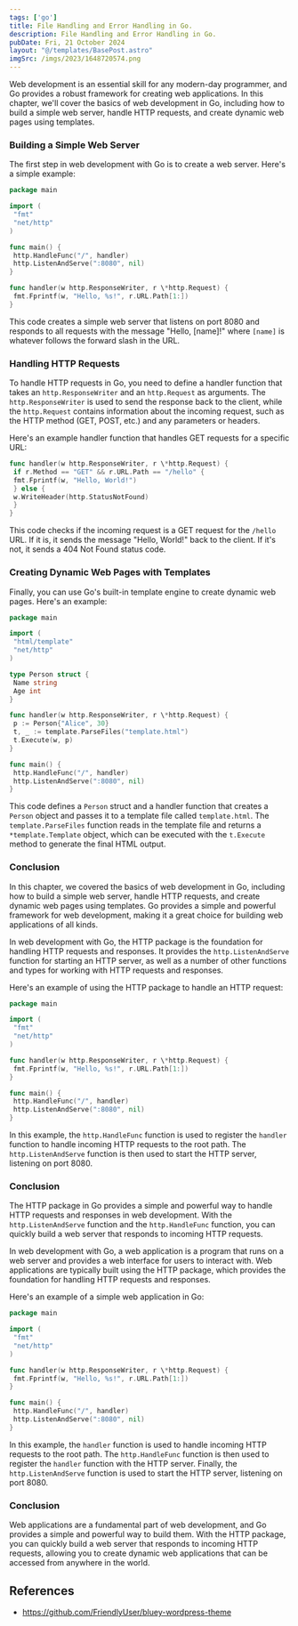 ```yaml
---
tags: ['go']
title: File Handling and Error Handling in Go.
description: File Handling and Error Handling in Go.
pubDate: Fri, 21 October 2024
layout: "@/templates/BasePost.astro"
imgSrc: /imgs/2023/1648720574.png
---
```

Web development is an essential skill for any modern-day programmer, and Go provides a robust framework for creating web applications. In this chapter, we'll cover the basics of web development in Go, including how to build a simple web server, handle HTTP requests, and create dynamic web pages using templates.

### Building a Simple Web Server

The first step in web development with Go is to create a web server. Here's a simple example:


```go
package main

import (
 "fmt"
 "net/http"
)

func main() {
 http.HandleFunc("/", handler)
 http.ListenAndServe(":8080", nil)
}

func handler(w http.ResponseWriter, r \*http.Request) {
 fmt.Fprintf(w, "Hello, %s!", r.URL.Path[1:])
}
```
This code creates a simple web server that listens on port 8080 and responds to all requests with the message "Hello, [name]!" where `[name]` is whatever follows the forward slash in the URL.

### Handling HTTP Requests

To handle HTTP requests in Go, you need to define a handler function that takes an `http.ResponseWriter` and an `http.Request` as arguments. The `http.ResponseWriter` is used to send the response back to the client, while the `http.Request` contains information about the incoming request, such as the HTTP method (GET, POST, etc.) and any parameters or headers.

Here's an example handler function that handles GET requests for a specific URL:


```go
func handler(w http.ResponseWriter, r \*http.Request) {
 if r.Method == "GET" && r.URL.Path == "/hello" {
 fmt.Fprintf(w, "Hello, World!")
 } else {
 w.WriteHeader(http.StatusNotFound)
 }
}
```
This code checks if the incoming request is a GET request for the `/hello` URL. If it is, it sends the message "Hello, World!" back to the client. If it's not, it sends a 404 Not Found status code.

### Creating Dynamic Web Pages with Templates

Finally, you can use Go's built-in template engine to create dynamic web pages. Here's an example:


```go
package main

import (
 "html/template"
 "net/http"
)

type Person struct {
 Name string
 Age int
}

func handler(w http.ResponseWriter, r \*http.Request) {
 p := Person{"Alice", 30}
 t, _ := template.ParseFiles("template.html")
 t.Execute(w, p)
}

func main() {
 http.HandleFunc("/", handler)
 http.ListenAndServe(":8080", nil)
}
```
This code defines a `Person` struct and a handler function that creates a `Person` object and passes it to a template file called `template.html`. The `template.ParseFiles` function reads in the template file and returns a `*template.Template` object, which can be executed with the `t.Execute` method to generate the final HTML output.

### Conclusion

In this chapter, we covered the basics of web development in Go, including how to build a simple web server, handle HTTP requests, and create dynamic web pages using templates. Go provides a simple and powerful framework for web development, making it a great choice for building web applications of all kinds.


In web development with Go, the HTTP package is the foundation for handling HTTP requests and responses. It provides the `http.ListenAndServe` function for starting an HTTP server, as well as a number of other functions and types for working with HTTP requests and responses.

Here's an example of using the HTTP package to handle an HTTP request:


```go
package main

import (
 "fmt"
 "net/http"
)

func handler(w http.ResponseWriter, r \*http.Request) {
 fmt.Fprintf(w, "Hello, %s!", r.URL.Path[1:])
}

func main() {
 http.HandleFunc("/", handler)
 http.ListenAndServe(":8080", nil)
}
```
In this example, the `http.HandleFunc` function is used to register the `handler` function to handle incoming HTTP requests to the root path. The `http.ListenAndServe` function is then used to start the HTTP server, listening on port 8080.

### Conclusion

The HTTP package in Go provides a simple and powerful way to handle HTTP requests and responses in web development. With the `http.ListenAndServe` function and the `http.HandleFunc` function, you can quickly build a web server that responds to incoming HTTP requests.


In web development with Go, a web application is a program that runs on a web server and provides a web interface for users to interact with. Web applications are typically built using the HTTP package, which provides the foundation for handling HTTP requests and responses.

Here's an example of a simple web application in Go:


```go
package main

import (
 "fmt"
 "net/http"
)

func handler(w http.ResponseWriter, r \*http.Request) {
 fmt.Fprintf(w, "Hello, %s!", r.URL.Path[1:])
}

func main() {
 http.HandleFunc("/", handler)
 http.ListenAndServe(":8080", nil)
}
```
In this example, the `handler` function is used to handle incoming HTTP requests to the root path. The `http.HandleFunc` function is then used to register the `handler` function with the HTTP server. Finally, the `http.ListenAndServe` function is used to start the HTTP server, listening on port 8080.

### Conclusion

Web applications are a fundamental part of web development, and Go provides a simple and powerful way to build them. With the HTTP package, you can quickly build a web server that responds to incoming HTTP requests, allowing you to create dynamic web applications that can be accessed from anywhere in the world.



## References
- https://github.com/FriendlyUser/bluey-wordpress-theme

